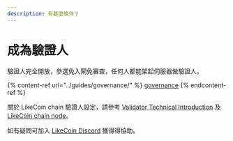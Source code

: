 ```yaml
---
description: 有甚麼條件？
---
```


# 成為驗證人

驗證人完全開放，參選免入閘免審查，任何人都能架起伺服器做驗證人。

{% content-ref url="../guides/governance/" %}
[governance](../guides/governance/)
{% endcontent-ref %}

關於 LikeCoin chain 驗證人設定，請參考 [Validator Technical Introduction](https://likecoin.gitbook.io/validator/become-a-validator) 及&#x20;[LikeCoin chain node](https://docs.like.co/likecoin-chain-node)。

如有疑問可加入 [LikeCoin Discord](http://discord.gg/likecoin) 獲得得協助。[](https://daisymarisfung.gitbook.io/likecoincollection/newbie-village/validator)

